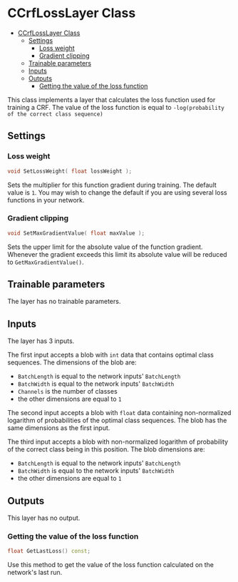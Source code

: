 # CCrfLossLayer Class

<!-- TOC -->

- [CCrfLossLayer Class](#ccrflosslayer-class)
    - [Settings](#settings)
        - [Loss weight](#loss-weight)
        - [Gradient clipping](#gradient-clipping)
    - [Trainable parameters](#trainable-parameters)
    - [Inputs](#inputs)
    - [Outputs](#outputs)
        - [Getting the value of the loss function](#getting-the-value-of-the-loss-function)

<!-- /TOC -->

This class implements a layer that calculates the loss function used for training a CRF. The value of the loss function is equal to `-log(probability of the correct class sequence)`

## Settings

### Loss weight

```c++
void SetLossWeight( float lossWeight );
```

Sets the multiplier for this function gradient during training. The default value is `1`. You may wish to change the default if you are using several loss functions in your network.

### Gradient clipping

```c++
void SetMaxGradientValue( float maxValue );
```

Sets the upper limit for the absolute value of the function gradient. Whenever the gradient exceeds this limit its absolute value will be reduced to `GetMaxGradientValue()`.

## Trainable parameters

The layer has no trainable parameters.

## Inputs

The layer has 3 inputs.

The first input accepts a blob with `int` data that contains optimal class sequences. The dimensions of the blob are:

- `BatchLength` is equal to the network inputs' `BatchLength`
- `BatchWidth` is equal to the network inputs' `BatchWidth`
- `Channels` is the number of classes
- the other dimensions are equal to `1`

The second input accepts a blob with `float` data containing non-normalized logarithm of probabilities of the optimal class sequences. The blob has the same dimensions as the first input.

The third input accepts a blob with non-normalized logarithm of probability of the correct class being in this position. The blob dimensions are:

- `BatchLength` is equal to the network inputs' `BatchLength`
- `BatchWidth` is equal to the network inputs' `BatchWidth`
- the other dimensions are equal to `1`

## Outputs

This layer has no output.

### Getting the value of the loss function

```c++
float GetLastLoss() const;
```

Use this method to get the value of the loss function calculated on the network's last run.
